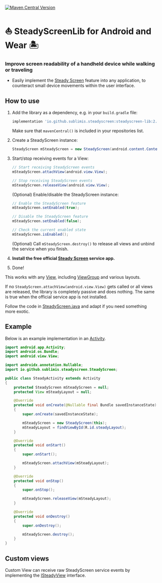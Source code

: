 [![Maven Central Version](https://img.shields.io/maven-central/v/io.github.sublimis.steadyscreen/steadyscreen-lib)](https://central.sonatype.com/artifact/io.github.sublimis.steadyscreen/steadyscreen-lib)

# ⛵ SteadyScreenLib for Android and Wear 🏝️

### Improve screen readability of a handheld device while walking or traveling

- Easily implement
  the [Steady Screen](https://play.google.com/store/apps/details?id=com.sublimis.steadyscreen)
  feature into any application, to counteract small device movements within the user interface.

## How to use

1. Add the library as a dependency, e.g. in your `build.gradle` file:
    ```groovy
    implementation 'io.github.sublimis.steadyscreen:steadyscreen-lib:2.0'
    ```
   Make sure that `mavenCentral()` is included in your repositories list.
2. Create a SteadyScreen instance:
    ```java
    SteadyScreen mSteadyScreen = new SteadyScreen(android.content.Context);
    ```
3. Start/stop receiving events for a View:
    ```java
    // Start receiving SteadyScreen events
    mSteadyScreen.attachView(android.view.View);
    
    // Stop receiving SteadyScreen events
    mSteadyScreen.releaseView(android.view.View);
    ```

   (Optional) Enable/disable the SteadyScreen instance:
    ```java
    // Enable the SteadyScreen feature
    mSteadyScreen.setEnabled(true);
    
    // Disable the SteadyScreen feature
    mSteadyScreen.setEnabled(false);
    
    // Check the current enabled state
    mSteadyScreen.isEnabled();
    ```
   
   (Optional) Call `mSteadyScreen.destroy()` to release all views and unbind the service when you finish.
4. **Install the free
   official [Steady Screen](https://play.google.com/store/apps/details?id=com.sublimis.steadyscreen)
   service app.**
5. Done!

This works with any [View](https://developer.android.com/reference/android/view/View),
including [ViewGroup](https://developer.android.com/reference/android/view/ViewGroup) and various
layouts.

If no `SteadyScreen.attachView(android.view.View)` gets called or all views are released, the library is completely passive and does nothing.
The same is true when the official service app is not installed.

Follow the code in
[SteadyScreen.java](https://github.com/Sublimis/SteadyScreenLib/blob/main/app/src/main/java/io/github/sublimis/steadyscreen/SteadyScreen.java)
and adapt if you need something more exotic.

## Example

Below is an example implementation in
an [Activity](https://developer.android.com/reference/android/app/Activity).

```java
import android.app.Activity;
import android.os.Bundle;
import android.view.View;

import androidx.annotation.Nullable;
import io.github.sublimis.steadyscreen.SteadyScreen;

public class SteadyActivity extends Activity
{
	protected SteadyScreen mSteadyScreen = null;
	protected View mSteadyLayout = null;

	@Override
	protected void onCreate(@Nullable final Bundle savedInstanceState)
	{
		super.onCreate(savedInstanceState);

		mSteadyScreen = new SteadyScreen(this);
		mSteadyLayout = findViewById(R.id.steadyLayout);
	}

	@Override
	protected void onStart()
	{
		super.onStart();

		mSteadyScreen.attachView(mSteadyLayout);
	}

	@Override
	protected void onStop()
	{
		super.onStop();

		mSteadyScreen.releaseView(mSteadyLayout);
	}

	@Override
	protected void onDestroy()
	{
		super.onDestroy();

		mSteadyScreen.destroy();
	}
}
```

## Custom views

Custom View can receive raw SteadyScreen service events by implementing
the [ISteadyView](https://github.com/Sublimis/SteadyScreenLib/blob/main/app/src/main/java/io/github/sublimis/steadyscreen/ISteadyView.java)
interface.
